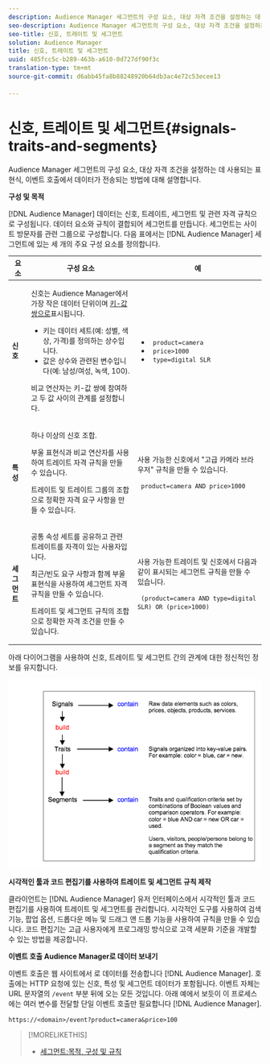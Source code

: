 ```yaml
---
description: Audience Manager 세그먼트의 구성 요소, 대상 자격 조건을 설정하는 데 사용되는 표현식, 이벤트 호출에서 데이터가 전송되는 방법에 대해 설명합니다.
seo-description: Audience Manager 세그먼트의 구성 요소, 대상 자격 조건을 설정하는 데 사용되는 표현식, 이벤트 호출에서 데이터가 전송되는 방법에 대해 설명합니다.
seo-title: 신호, 트레이트 및 세그먼트
solution: Audience Manager
title: 신호, 트레이트 및 세그먼트
uuid: 485fcc5c-b289-463b-a610-0d727df90f3c
translation-type: tm+mt
source-git-commit: d6abb45fa8b88248920b64db3ac4e72c53ecee13

---
```



# 신호, 트레이트 및 세그먼트{#signals-traits-and-segments}

Audience Manager 세그먼트의 구성 요소, 대상 자격 조건을 설정하는 데 사용되는 표현식, 이벤트 호출에서 데이터가 전송되는 방법에 대해 설명합니다.

<!-- 

c_signal_trait_segment.xml

 -->

**구성 및 목적**

[!DNL Audience Manager] 데이터는 신호, 트레이트, 세그먼트 및 관련 자격 규칙으로 구성됩니다. 데이터 요소와 규칙이 결합되어 세그먼트를 만듭니다. 세그먼트는 사이트 방문자를 관련 그룹으로 구성합니다. 다음 표에서는 [!DNL Audience Manager] 세그먼트에 있는 세 개의 주요 구성 요소를 정의합니다.

<table id="table_E8373A01C3414C42B4983A59BF0F0669"> 
 <thead> 
  <tr> 
   <th colname="col1" class="entry"> 요소 </th> 
   <th colname="col2" class="entry"> 구성 요소 </th> 
   <th colname="col3" class="entry"> 예 </th> 
  </tr>
 </thead>
 <tbody> 
  <tr> 
   <td colname="col1"><b>신호</b> </td> 
   <td colname="col2"> <p>신호는 Audience Manager에서 <span class="keyword"> 가장 작은</span> 데이터 단위이며 <a href="../reference/key-value-pairs-explained.md"> 키-값 쌍으로</a>표시됩니다. </p> 
    <ul id="ul_728347E325284B9FA0B4E05DE8CF4570"> 
     <li id="li_89574A3B4A734726AD43405AE6D85FF5">키는 데이터 세트(예: 성별, 색상, 가격)를 정의하는 상수입니다. </li> 
     <li id="li_D35601B33EE24EC5857F45D9577254D4">값은 상수와 관련된 변수입니다(예: 남성/여성, 녹색, 100). </li> 
    </ul> <p>비교 연산자는 키-값 쌍에 참여하고 두 값 사이의 관계를 설정합니다. </p> </td> 
   <td colname="col3"> 
    <ul id="ul_A6D8D30A37C94437A7BF38736C6F8556"> 
     <li id="li_74C87C34FA254783AC0DEBBC69B35AC4"><code> product=camera</code> </li> 
     <li id="li_C1727B9136024E56B60374597A7DCA00"><code> price&gt;1000</code> </li> 
     <li id="li_B2E7798768EE444AB978F3F27B0BC0B5"><code> type=digital SLR</code> </li> 
    </ul> </td> 
  </tr> 
  <tr> 
   <td colname="col1"><b>특성</b> </td> 
   <td colname="col2"> <p>하나 이상의 신호 조합. </p> <p>부울 표현식과 비교 연산자를 사용하여 트레이트 자격 규칙을 만들 수 있습니다. </p> <p>트레이트 및 트레이트 그룹의 조합으로 정확한 자격 요구 사항을 만들 수 있습니다. </p> </td> 
   <td colname="col3"> <p>사용 가능한 신호에서 "고급 카메라 브라우저" 규칙을 만들 수 있습니다. </p> <p><code> product=camera AND price&gt;1000</code> </p> </td> 
  </tr> 
  <tr> 
   <td colname="col1"><b>세그먼트</b> </td> 
   <td colname="col2"> <p>공통 속성 세트를 공유하고 관련 트레이트를 자격이 있는 사용자입니다. </p> <p>최근/빈도 요구 사항과 함께 부울 표현식을 사용하여 세그먼트 자격 규칙을 만들 수 있습니다. </p> <p>트레이트 및 세그먼트 규칙의 조합으로 정확한 자격 조건을 만들 수 있습니다. </p> </td> 
   <td colname="col3"> <p>사용 가능한 트레이트 및 신호에서 다음과 같이 표시되는 세그먼트 규칙을 만들 수 있습니다. </p> <p><code> (product=camera AND type=digital SLR) OR (price&gt;1000)</code> </p> </td> 
  </tr> 
 </tbody> 
</table>

아래 다이어그램을 사용하여 신호, 트레이트 및 세그먼트 간의 관계에 대한 정신적인 정보를 유지합니다.

![](assets/signals-traits-segments.png)

**시각적인 툴과 코드 편집기를 사용하여 트레이트 및 세그먼트 규칙 제작**

클라이언트는 [!DNL Audience Manager] 유저 인터페이스에서 시각적인 툴과 코드 편집기를 사용하여 트레이트 및 세그먼트를 관리합니다. 시각적인 도구를 사용하여 검색 기능, 팝업 옵션, 드롭다운 메뉴 및 드래그 앤 드롭 기능을 사용하여 규칙을 만들 수 있습니다. 코드 편집기는 고급 사용자에게 프로그래밍 방식으로 고객 세분화 기준을 개발할 수 있는 방법을 제공합니다.

**이벤트 호출 Audience Manager로 데이터 보내기**

이벤트 호출은 웹 사이트에서 로 데이터를 전송합니다 [!DNL Audience Manager]. 호출에는 HTTP 요청에 있는 신호, 특성 및 세그먼트 데이터가 포함됩니다. 이벤트 자체는 URL 문자열의 `/event` 부분 뒤에 오는 모든 것입니다. 아래 예에서 보듯이 이 프로세스에는 여러 변수를 전달할 단일 이벤트 호출만 필요합니다 [!DNL Audience Manager].

```
https://<domain>/event?product=camera&price>100
```

>[!MORELIKETHIS]
>
>* [세그먼트:목적, 구성 및 규칙](../features/segments/segments-purpose.md)

